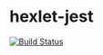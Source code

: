 # hexlet-jest
[![Build Status](https://travis-ci.org/Evgenymir/hexlet-jest.svg?branch=master)](https://travis-ci.org/Evgenymir/hexlet-jest)